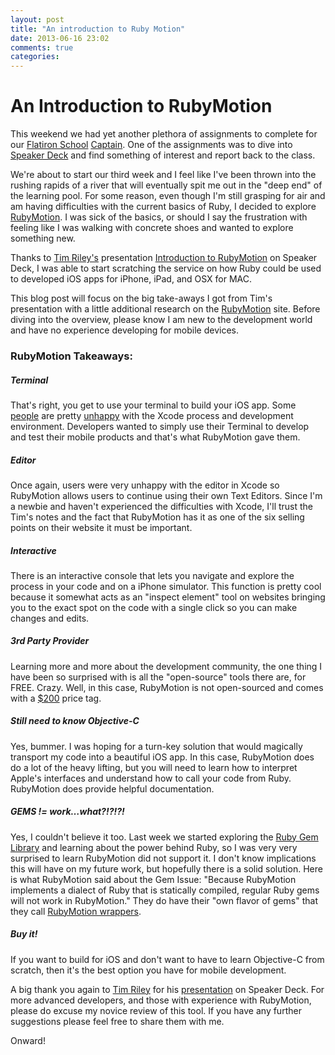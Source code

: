 ```yaml
---
layout: post
title: "An introduction to Ruby Motion"
date: 2013-06-16 23:02
comments: true
categories: 
---
```


# An Introduction to RubyMotion

This weekend we had yet another plethora of assignments to complete for our [Flatiron School](https://flatironschool.com) [Captain](https://twitter.com/aviflombaum). One of the assignments was to dive into [Speaker Deck](http://www.speakerdeck.com) and find something of interest and report back to the class. 

We're about to start our third week and I feel like I've been thrown into the rushing rapids of a river that will eventually spit me out in the "deep end" of the learning pool. For some reason, even though I'm still grasping for air and am having difficulties with the current basics of Ruby, I decided to explore [RubyMotion](www.RubyMotion.com). I was sick of the basics, or should I say the frustration with feeling like I was walking with concrete shoes and wanted to explore something new. 

Thanks to [Tim Riley's](http://openmonkey.com/) presentation [Introduction to RubyMotion](http://openmonkey.com/) on Speaker Deck, I was able to start scratching the service on how Ruby could be used to developed iOS apps for iPhone, iPad, and OSX for MAC. 

This blog post will focus on the big take-aways I got from Tim's presentation with a little additional research on the [RubyMotion](www.RubyMotion.com) site. Before diving into the overview, please know I am new to the development world and have no experience developing for mobile devices.


### RubyMotion Takeaways:
 
##### Terminal
That's right, you get to use your terminal to build your iOS app. Some [people](http://devcodehack.com/xcode-sucks-and-heres-why/) are pretty [unhappy](http://code-ninja.org/blog/2012/03/14/ios-pain-points-autocomplete-in-xcode-is-a-usability-disaster/) with the Xcode process and development environment. Developers wanted to simply use their Terminal to develop and test their mobile products and that's what RubyMotion gave them.


##### Editor
Once again, users were very unhappy with the editor in Xcode so RubyMotion allows users to continue using their own Text Editors. Since I'm a newbie and haven't experienced the difficulties with Xcode, I'll trust the Tim's notes and the fact that RubyMotion has it as one of the six selling points on their website it must be important.

##### Interactive
There is an interactive console that lets you navigate and explore the process in your code and on a iPhone simulator. This function is pretty cool because it somewhat acts as an "inspect element" tool on websites bringing you to the exact spot on the code with a single click so you can make changes and edits.


##### 3rd Party Provider
Learning more and more about the development community, the one thing I have been so surprised with is all the "open-source" tools there are, for FREE. Crazy. Well, in this case, RubyMotion is not open-sourced and comes with a [$200](http://sites.fastspring.com/hipbyte/product/rubymotion) price tag.


##### Still need to know Objective-C
Yes, bummer. I was hoping for a turn-key solution that would magically transport my code into a beautiful iOS app. In this case, RubyMotion does do a lot of the heavy lifting, but you will need to learn how to interpret Apple's interfaces and understand how to call your code from Ruby. RubyMotion does provide helpful documentation.

##### GEMS != work…what?!?!?!
Yes, I couldn't believe it too. Last week we started exploring the [Ruby Gem Library](http://rubygems.org/) and learning about the power behind Ruby, so I was very very surprised to learn RubyMotion did not support it. I don't know implications this will have on my future work, but hopefully there is a solid solution. Here is what RubyMotion said about the Gem Issue: "Because RubyMotion implements a dialect of Ruby that is statically compiled, regular Ruby gems will not work in RubyMotion." They do have their "own flavor of gems" that they call [RubyMotion wrappers](http://rubymotion-wrappers.com/). 

##### Buy it! 
If you want to build for iOS and don't want to have to learn Objective-C from scratch, then it's the best option you have for mobile development.

A big thank you again to [Tim Riley](http://openmonkey.com/) for his [presentation](http://openmonkey.com/) on Speaker Deck. For more advanced developers, and those with experience with RubyMotion, please do excuse my novice review of this tool. If you have any further suggestions please feel free to share them with me.

Onward!

